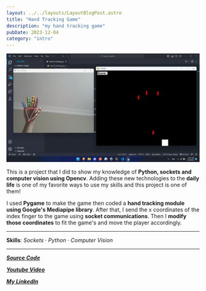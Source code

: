 ```yaml
---
layout: ../../layouts/LayoutBlogPost.astro
title: "Hand Tracking Game"
description: "my hand tracking game"
pubDate: 2023-12-04
category: "intro"
---
```


![image](https://github.com/Ege-Okyay/opencv-game/raw/main/screenshot.png)
<br>

This is a project that I did to show my knowledge of **Python, sockets and computer vision using Opencv**. Adding these new technologies to the **daily life** is one of my favorite ways to use my skills and this project is one of them!

I used **Pygame** to make the game then coded a **hand tracking module using Google's Mediapipe library**. After that, I send the x coordinates of the index finger to the game using **socket communications**. Then I **modify those coordinates** to fit the game's and move the player accordingly.

___

**Skills**: _Sockets_ · _Python_ · _Computer Vision_

___

[**_Source Code_**](https://github.com/Ege-Okyay/arduino-led-opencv)

[**_Youtube Video_**](https://www.youtube.com/watch?v=YwdtDctzKBY)

[**_My LinkedIn_**](https://www.linkedin.com/in/ege-okyay)

<br>